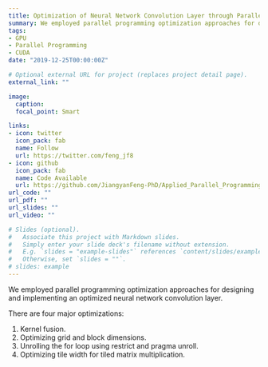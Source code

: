 ```yaml
---
title: Optimization of Neural Network Convolution Layer through Parallel Programming
summary: We employed parallel programming optimization approaches for designing and implementing an optimized neural network convolution layer. 
tags:
- GPU
- Parallel Programming
- CUDA
date: "2019-12-25T00:00:00Z"

# Optional external URL for project (replaces project detail page).
external_link: ""

image:
  caption: 
  focal_point: Smart

links:
- icon: twitter
  icon_pack: fab
  name: Follow
  url: https://twitter.com/feng_jf8
- icon: github
  icon_pack: fab
  name: Code Available
  url: https://github.com/JiangyanFeng-PhD/Applied_Parallel_Programming/tree/master/ece408_project
url_code: ""
url_pdf: ""
url_slides: ""
url_video: ""

# Slides (optional).
#   Associate this project with Markdown slides.
#   Simply enter your slide deck's filename without extension.
#   E.g. `slides = "example-slides"` references `content/slides/example-slides.md`.
#   Otherwise, set `slides = ""`.
# slides: example
---
```

We employed parallel programming optimization approaches for designing and implementing an optimized neural network convolution layer.

There are four major optimizations:
1. Kernel fusion.
2. Optimizing grid and block dimensions.
3. Unrolling the for loop using restrict and pragma unroll.
4. Optimizing tile width for tiled matrix multiplication.
